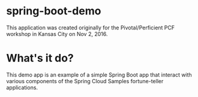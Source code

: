 # spring-boot-demo

This application was created originally for the Pivotal/Perficient PCF workshop in Kansas City on Nov 2, 2016.

# What's it do?

This demo app is an example of a simple Spring Boot app that interact with various components of the Spring Cloud Samples fortune-teller applications.

